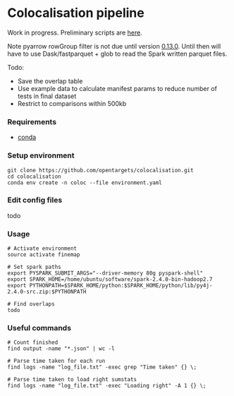 Colocalisation pipeline
=======================

Work in progress. Preliminary scripts are [here](https://github.com/edm1/coloc_interim).

Note pyarrow rowGroup filter is not due until version [0.13.0](https://issues.apache.org/jira/browse/ARROW-1796). Until then will have to use Dask/fastparquet + glob to read the Spark written parquet files.

Todo:
- Save the overlap table
- Use example data to calculate manifest params to reduce number of tests in final dataset
- Restrict to comparisons within 500kb

### Requirements
- [conda](https://conda.io/docs/)

### Setup environment

```
git clone https://github.com/opentargets/colocalisation.git
cd colocalisation
conda env create -n coloc --file environment.yaml
```

### Edit config files

todo

### Usage

```
# Activate environment
source activate finemap

# Set spark paths
export PYSPARK_SUBMIT_ARGS="--driver-memory 80g pyspark-shell"
export SPARK_HOME=/home/ubuntu/software/spark-2.4.0-bin-hadoop2.7
export PYTHONPATH=$SPARK_HOME/python:$SPARK_HOME/python/lib/py4j-2.4.0-src.zip:$PYTHONPATH

# Find overlaps
todo
```

### Useful commands

```
# Count finished
find output -name "*.json" | wc -l

# Parse time taken for each run
find logs -name "log_file.txt" -exec grep "Time taken" {} \;

# Parse time taken to load right sumstats
find logs -name "log_file.txt" -exec "Loading right" -A 1 {} \;

```
